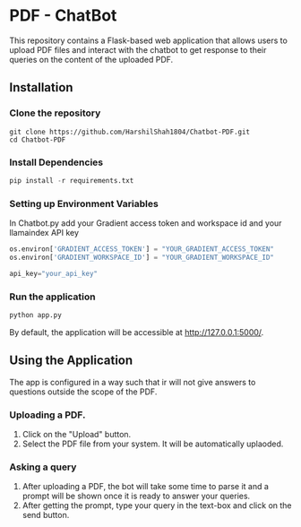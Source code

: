 # PDF - ChatBot
This repository contains a Flask-based web application that allows users to upload PDF files and interact with the chatbot to get response to their queries on the content of the uploaded PDF.

## Installation
### Clone the repository
```git
git clone https://github.com/HarshilShah1804/Chatbot-PDF.git
cd Chatbot-PDF
```
### Install Dependencies
```python
pip install -r requirements.txt
```
### Setting up Environment Variables
In Chatbot.py add your Gradient access token and workspace id and your llamaindex API key
```python
os.environ['GRADIENT_ACCESS_TOKEN'] = "YOUR_GRADIENT_ACCESS_TOKEN"
os.environ['GRADIENT_WORKSPACE_ID'] = "YOUR_GRADIENT_WORKSPACE_ID"
```
```python
api_key="your_api_key"
```
### Run the application
```bash
python app.py
```
By default, the application will be accessible at http://127.0.0.1:5000/.

## Using the Application
The app is configured in a way such that ir will not give answers to questions outside the scope of the PDF.
### Uploading a PDF.
1. Click on the "Upload" button.
2. Select the PDF file from your system. It will be automatically uplaoded.

### Asking a query
1. After uploading a PDF, the bot will take some time to parse it and a prompt will be shown once it is ready to answer your queries.
2. After getting the prompt, type your query in the text-box and click on the send button.
